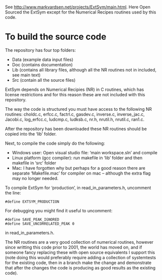 See http://www.markvardsen.net/projects/ExtSym/main.html. Here Open Sourced the ExtSym except for the 
Numerical Recipes routines used by this code.

To build the source code
========================

The repository has four top folders:

* Data (example data input files)
* Doc (contains documentation)
* Lib (contains all library files, although all the NR routines not in included, see main text)
* Src (contain all the source files)

ExtSym depends on Numerical Recipies (NR) in C routines, which has license restrictions and for this 
reason these are not included with this repository. 

The way the code is structured you must have access to the following NR routines: 
choldc.c, erfcc.c, factrl.c, gasdev.c, inverse.c, inverse_jac.c, Jacobi.c, log_erfcc.c, 
ludcmp.c, ludksb.c, nr.h, nrutil.h, nrutil.c, ran1.c.

After the repository has been downloaded these NR routines should be copied into the ‘lib’ folder.

Next, to compile the code simply do the following: 

* Windows user: Open visual studio file: ‘main workspace.sln’ and compile
* Linux platform (gcc compiler): run makefile in ‘lib’ folder and then makefile in ‘src’ folder
* Mac: I have forgotten why but perhaps for a good reason there are separate ‘Makefile.mac’ for compiler on mac – although the extra flag may no longer needed.

To compile ExtSym for ‘production’, in read_in_parameters.h, uncomment the line:
```
#define EXTSYM_PRODUCTION  
```

For debugging you might find it useful to uncomment: 
```
#define SAVE_PEAK_IGNORED
#define SAVE_UNCORRELATED_PEAK 0
```

in read_in_parameters.h.

The NR routines are a very good collection of numerical routines, however since writting this code prior to 2001, 
the world has moved on, and if someone fancy replacing these with open source equivalents I support this 
(note doing this would preferably require adding a collection of systemtests for the existing code, then in a 
branch make the change and demonstrate that after the changes the code is producing as good results as the existing code).
